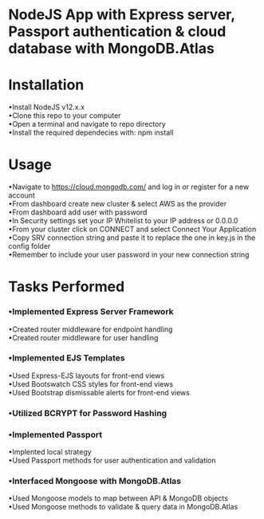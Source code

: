 # NodeJS App with Express server, Passport authentication & cloud database with MongoDB.Atlas  
# Installation  
•Install NodeJS v12.x.x   
•Clone this repo to your computer    
•Open a terminal and navigate to repo directory    
•Install the required dependecies with: npm install  
# Usage  
•Navigate to https://cloud.mongodb.com/ and log in or register for a new account  
•From dashboard create new cluster & select AWS as the provider  
•From dashboard add user with password      
•In Security settings set your IP Whitelist to your IP address or 0.0.0.0    
•From your cluster click on CONNECT and select Connect Your Application     
•Copy SRV connection string and paste it to replace the one in key.js in the config folder  
•Remember to include your user password in your new connection string  
# Tasks Performed  
### •Implemented Express Server Framework  
•Created router middleware for endpoint handling  
•Created router middleware for user handling
### •Implemented EJS Templates  
•Used Express-EJS layouts for front-end views  
•Used Bootswatch CSS styles for front-end views  
•Used Bootstrap dismissable alerts for front-end views
### •Utilized BCRYPT for Password Hashing
### •Implemented Passport
•Implented local strategy  
•Used Passport methods for user authentication and validation
### •Interfaced Mongoose with MongoDB.Atlas   
•Used Mongoose models to map between API & MongoDB objects  
•Used Mongoose methods to validate & query data in MongoDB.Atlas
